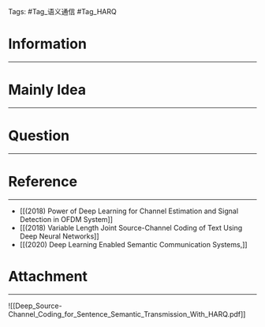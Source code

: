 Tags: #Tag_语义通信 #Tag_HARQ
# Information
---


# Mainly Idea
---


# Question
---


# Reference
---
- [[(2018) Power of Deep Learning for Channel Estimation and Signal Detection in OFDM System]]
- [[(2018) Variable Length Joint Source-Channel Coding of Text Using Deep Neural Networks]]
- [[(2020) Deep Learning Enabled Semantic Communication Systems,]]

# Attachment
---
![[Deep_Source-Channel_Coding_for_Sentence_Semantic_Transmission_With_HARQ.pdf]]